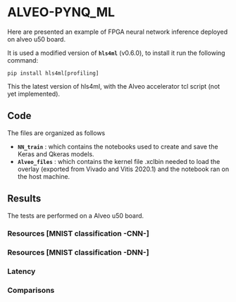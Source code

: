 # ALVEO-PYNQ_ML

Here are presented an example of FPGA neural network inference deployed on alveo u50 board.  

It is used a modified version of **`hls4ml`** (v0.6.0), to install it run the following command:  
```
pip install hls4ml[profiling]
```
This the latest version of hls4ml, with the Alveo accelerator tcl script (not yet implemented).  

## Code
The files are organized as follows
- **`NN_train`**  : which contains the notebooks used to create and save the Keras and Qkeras models.
- **`Alveo_files`** : which contains the kernel file .xclbin needed to load the overlay (exported from Vivado and Vitis 2020.1) and the notebook ran on the host machine.   
  


## Results

The tests are performed on a Alveo u50 board.  

### Resources [MNIST classification -CNN-]
### Resources [MNIST classification -DNN-]
### Latency

### Comparisons
